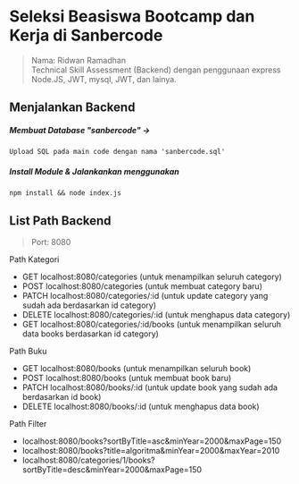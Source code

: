 # Seleksi Beasiswa Bootcamp dan Kerja di Sanbercode
> Nama: Ridwan Ramadhan <br>
Technical Skill Assessment (Backend) dengan penggunaan express Node.JS, JWT, mysql, JWT, dan lainya. 

## Menjalankan Backend

##### Membuat Database "sanbercode" ->
`Upload SQL pada main code dengan nama 'sanbercode.sql'`

##### Install Module & Jalankankan menggunakan
`npm install && node index.js`

## List Path Backend
> Port: 8080


Path Kategori
  - GET localhost:8080/categories (untuk menampilkan seluruh category)
  - POST localhost:8080/categories (untuk membuat category baru)
  - PATCH localhost:8080/categories/:id (untuk update category yang sudah ada berdasarkan id category)
  - DELETE localhost:8080/categories/:id (untuk menghapus data category)
  - GET localhost:8080/categories/:id/books (untuk menampilkan seluruh data books berdasarkan id category)

Path Buku
  - GET localhost:8080/books (untuk menampilkan seluruh book)
  - POST localhost:8080/books (untuk membuat book baru)
  - PATCH localhost:8080/books/:id (untuk update book yang sudah ada berdasarkan id book)
  - DELETE localhost:8080/books/:id (untuk menghapus data book)
    
Path Filter
  - localhost:8080/books?sortByTitle=asc&minYear=2000&maxPage=150
  - localhost:8080/books?title=algoritma&minYear=2000&maxYear=2010
  - localhost:8080/categories/1/books?sortByTitle=desc&minYear=2000&maxPage=150

